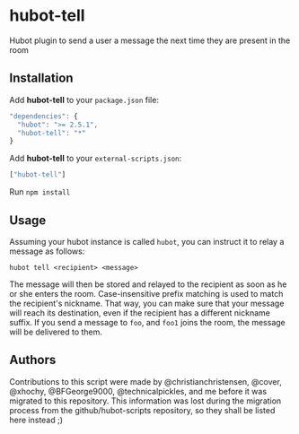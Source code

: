 hubot-tell
==========

Hubot plugin to send a user a message the next time they are present in the room

Installation
------------

Add **hubot-tell** to your `package.json` file:

```javascript
"dependencies": {
  "hubot": ">= 2.5.1",
  "hubot-tell": "*"
}
```

Add **hubot-tell** to your `external-scripts.json`:

```javascript
["hubot-tell"]
```

Run `npm install`

Usage
-----

Assuming your hubot instance is called `hubot`, you can instruct it to relay a message as follows:

`hubot tell <recipient> <message>`

The message will then be stored and relayed to the recipient as soon as he or she enters the room. Case-insensitive prefix matching is used to match the recipient's nickname. That way, you can make sure that your message will reach its destination, even if the recipient has a different nickname suffix. If you send a message to `foo`, and `foo1` joins the room, the message will be delivered to them.

Authors
-------

Contributions to this script were made by @christianchristensen, @cover, @xhochy, @BFGeorge9000, @technicalpickles, and me before it was migrated to this repository. This information was lost during the migration process from the github/hubot-scripts repository, so they shall be listed here instead ;)
